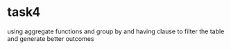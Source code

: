 # task4
using aggregate functions and group by and having clause to filter the table and generate better outcomes
